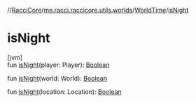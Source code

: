 //[RacciCore](../../../index.md)/[me.racci.raccicore.utils.worlds](../index.md)/[WorldTime](index.md)/[isNight](is-night.md)

# isNight

[jvm]\
fun [isNight](is-night.md)(player: Player): [Boolean](https://kotlinlang.org/api/latest/jvm/stdlib/kotlin/-boolean/index.html)

fun [isNight](is-night.md)(world: World): [Boolean](https://kotlinlang.org/api/latest/jvm/stdlib/kotlin/-boolean/index.html)

fun [isNight](is-night.md)(location: Location): [Boolean](https://kotlinlang.org/api/latest/jvm/stdlib/kotlin/-boolean/index.html)
